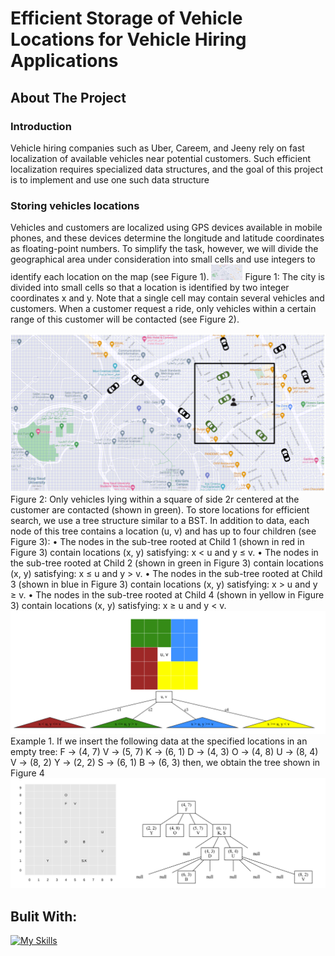 ﻿# Efficient Storage of Vehicle Locations for Vehicle Hiring Applications
 
<!-- introduction -->
## About The Project
### Introduction
Vehicle hiring companies such as Uber, Careem, and Jeeny rely on fast localization of available vehicles near potential customers. Such efficient localization requires specialized data structures, and the goal of this project is to implement and use one such data structure
### Storing vehicles locations
Vehicles and customers are localized using GPS devices available in mobile phones, and these devices determine
the longitude and latitude coordinates as floating-point numbers. To simplify the task, however, we will divide the
geographical area under consideration into small cells and use integers to identify each location on the map (see Figure
1).
<img src="image1.png" alt="Alt text" title="Optional title" width='50'>
Figure 1: The city is divided into small cells so that a location is identified by two integer coordinates x and y. Note
that a single cell may contain several vehicles and customers.
When a customer request a ride, only vehicles within a certain range of this customer will be contacted (see Figure
2).

<img src="image2.png" alt="Alt text" title="Optional title">
Figure 2: Only vehicles lying within a square of side 2r centered at the customer are contacted (shown in green).
To store locations for efficient search, we use a tree structure similar to a BST. In addition to data, each node of
this tree contains a location (u, v) and has up to four children (see Figure 3):
• The nodes in the sub-tree rooted at Child 1 (shown in red in Figure 3) contain locations (x, y) satisfying: x < u
and y ≤ v.
• The nodes in the sub-tree rooted at Child 2 (shown in green in Figure 3) contain locations (x, y) satisfying:
x ≤ u and y > v.
• The nodes in the sub-tree rooted at Child 3 (shown in blue in Figure 3) contain locations (x, y) satisfying: x > u
and y ≥ v.
• The nodes in the sub-tree rooted at Child 4 (shown in yellow in Figure 3) contain locations (x, y) satisfying:
x ≥ u and y < v.

<img src="image3.png" alt="Alt text" title="Optional title">
Example 1. If we insert the following data at the specified locations in an empty tree:
F → (4, 7)
V → (5, 7)
K → (6, 1)
D → (4, 3)
O → (4, 8)
U → (8, 4)
V → (8, 2)
Y → (2, 2)
S → (6, 1)
B → (6, 3)
then, we obtain the tree shown in Figure 4

<img src="image4.png" alt="Alt text" title="Optional title">

<!-- technology -->
## Bulit With:
[![My Skills](https://skillicons.dev/icons?i=java)](https://skillicons.dev)

